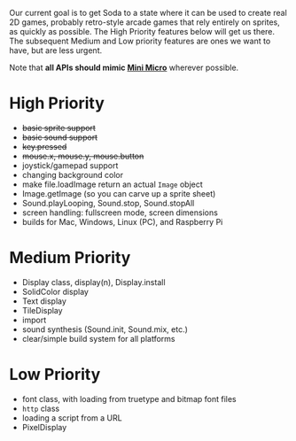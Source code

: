 Our current goal is to get Soda to a state where it can be used to create real 2D games, probably retro-style arcade games that rely entirely on sprites, as quickly as possible.  The High Priority features below will get us there.  The subsequent Medium and Low priority features are ones we want to have, but are less urgent.

Note that **all APIs should mimic [Mini Micro](https://miniscript.org/wiki/Mini_Micro)** wherever possible.

# High Priority

- ~~basic sprite support~~
- ~~basic sound support~~
- ~~key.pressed~~
- ~~mouse.x, mouse.y, mouse.button~~
- joystick/gamepad support
- changing background color
- make file.loadImage return an actual `Image` object
- Image.getImage (so you can carve up a sprite sheet)
- Sound.playLooping, Sound.stop, Sound.stopAll
- screen handling: fullscreen mode, screen dimensions
- builds for Mac, Windows, Linux (PC), and Raspberry Pi

# Medium Priority

- Display class, display(n),  Display.install
- SolidColor display
- Text display
- TileDisplay
- import
- sound synthesis (Sound.init, Sound.mix, etc.)
- clear/simple build system for all platforms

# Low Priority

- font class, with loading from truetype and bitmap font files
- `http` class
- loading a script from a URL
- PixelDisplay
